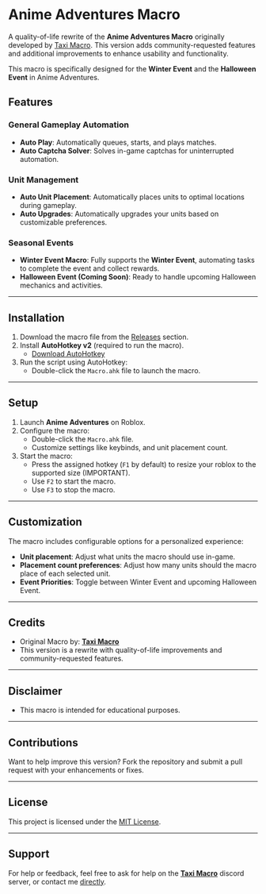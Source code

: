 # Anime Adventures Macro

A quality-of-life rewrite of the **Anime Adventures Macro** originally developed by [Taxi Macro](https://discord.gg/taximacro). This version adds community-requested features and additional improvements to enhance usability and functionality.

This macro is specifically designed for the **Winter Event** and the **Halloween Event** in Anime Adventures.

## Features

### General Gameplay Automation

- **Auto Play**: Automatically queues, starts, and plays matches.
- **Auto Captcha Solver**: Solves in-game captchas for uninterrupted automation.

### Unit Management

- **Auto Unit Placement**: Automatically places units to optimal locations during gameplay.
- **Auto Upgrades**: Automatically upgrades your units based on customizable preferences.

### Seasonal Events

- **Winter Event Macro**: Fully supports the **Winter Event**, automating tasks to complete the event and collect rewards.
- **Halloween Event (Coming Soon)**: Ready to handle upcoming Halloween mechanics and activities.

---

## Installation

1. Download the macro file from the [Releases](#) section.
2. Install **AutoHotkey v2** (required to run the macro).
   - [Download AutoHotkey](https://www.autohotkey.com/download/)
3. Run the script using AutoHotkey:
   - Double-click the `Macro.ahk` file to launch the macro.

---

## Setup

1. Launch **Anime Adventures** on Roblox.
2. Configure the macro:
   - Double-click the `Macro.ahk` file.
   - Customize settings like keybinds, and unit placement count.
3. Start the macro:
   - Press the assigned hotkey (`F1` by default) to resize your roblox to the supported size (IMPORTANT).
   - Use `F2` to start the macro.
   - Use `F3` to stop the macro.

---

## Customization

The macro includes configurable options for a personalized experience:

- **Unit placement**: Adjust what units the macro should use in-game.
- **Placement count preferences**: Adjust how many units should the macro place of each selected unit.
- **Event Priorities**: Toggle between Winter Event and upcoming Halloween Event.

---

## Credits

- Original Macro by: **[Taxi Macro](https://discord.gg/taximacro)**
- This version is a rewrite with quality-of-life improvements and community-requested features.

---

## Disclaimer

- This macro is intended for educational purposes.

---

## Contributions

Want to help improve this version? Fork the repository and submit a pull request with your enhancements or fixes.

---

## License

This project is licensed under the [MIT License](LICENSE).

---

## Support

For help or feedback, feel free to ask for help on the **[Taxi Macro](https://discord.gg/taximacro)** discord server, or contact me [directly](https://discordapp.com/users/459268741138612226).
